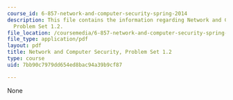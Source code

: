 ```yaml
---
course_id: 6-857-network-and-computer-security-spring-2014
description: This file contains the information regarding Network and Computer Security,
  Problem Set 1.2.
file_location: /coursemedia/6-857-network-and-computer-security-spring-2014/7bb90c7979dd654ed8bac94a39b9cf87_MIT6_857S14_1.2.pdf
file_type: application/pdf
layout: pdf
title: Network and Computer Security, Problem Set 1.2
type: course
uid: 7bb90c7979dd654ed8bac94a39b9cf87

---
```

None